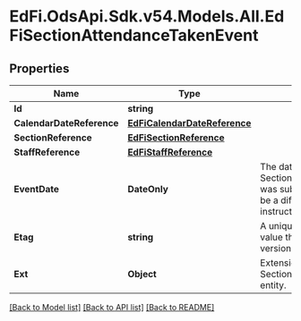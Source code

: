 # EdFi.OdsApi.Sdk.v54.Models.All.EdFiSectionAttendanceTakenEvent

## Properties

Name | Type | Description | Notes
------------ | ------------- | ------------- | -------------
**Id** | **string** |  | [optional] 
**CalendarDateReference** | [**EdFiCalendarDateReference**](EdFiCalendarDateReference.md) |  | 
**SectionReference** | [**EdFiSectionReference**](EdFiSectionReference.md) |  | 
**StaffReference** | [**EdFiStaffReference**](EdFiStaffReference.md) |  | [optional] 
**EventDate** | **DateOnly** | The date the SectionAttendanceTakenEvent was submitted, which could be a different date than the instructional day. | 
**Etag** | **string** | A unique system-generated value that identifies the version of the resource. | [optional] 
**Ext** | **Object** | Extensions to the SectionAttendanceTakenEvent entity. | [optional] 

[[Back to Model list]](../README.md#documentation-for-models) [[Back to API list]](../README.md#documentation-for-api-endpoints) [[Back to README]](../README.md)

